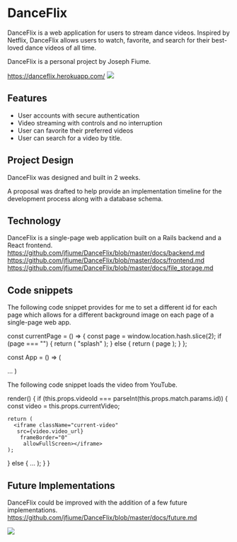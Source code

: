 # DanceFlix

DanceFlix is a web application for users to stream dance videos. Inspired by Netflix, DanceFlix allows users to watch, favorite,  and search for their best-loved dance videos of all time.

DanceFlix is a personal project by Joseph Fiume.

https://danceflix.herokuapp.com/
<img src="http://res.cloudinary.com/pancake/image/upload/v1501268835/Screen_Shot_2017-07-28_at_11.28.37_AM_p6ofmv.png">

## Features

- User accounts with secure authentication
- Video streaming with controls and no interruption
- User can favorite their preferred videos
- User can search for a video by title.


## Project Design

DanceFlix was designed and built in 2 weeks.

A proposal was drafted to help provide an implementation timeline for the development process along with a database schema.

## Technology

DanceFlix is a single-page web application built on a Rails backend and a React frontend.
https://github.com/jfiume/DanceFlix/blob/master/docs/backend.md
https://github.com/jfiume/DanceFlix/blob/master/docs/frontend.md
https://github.com/jfiume/DanceFlix/blob/master/docs/file_storage.md

## Code snippets
The following code snippet provides for me to set a different id for each page which allows for a different background image on each page of a single-page web app.


const currentPage = () => {
  const page = window.location.hash.slice(2);
  if (page === "") {
    return (
      "splash"
    );
  } else {
    return (
      page
    );
  }
};

const App = () => (
  <div id={currentPage()}>
  ...
)

The following code snippet loads the video from YouTube.

render()
{
  if (this.props.videoId === parseInt(this.props.match.params.id))
  {
    const video = this.props.currentVideo;

    return (
      <iframe className="current-video"
       src={video.video_url}
        frameBorder="0"
         allowFullScreen></iframe>
    );
  } else {
    ...
    );
  }
}

## Future Implementations

DanceFlix could be improved with the addition of a few future implementations.
https://github.com/jfiume/DanceFlix/blob/master/docs/future.md

<img src="http://res.cloudinary.com/pancake/image/upload/v1501268835/Screen_Shot_2017-07-28_at_11.29.06_AM_x486qb.png">
